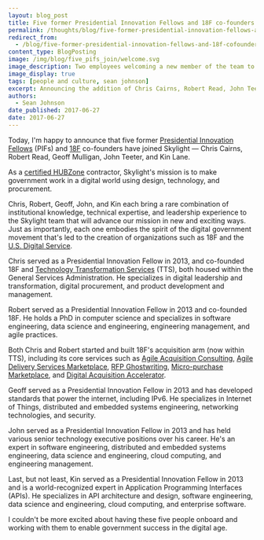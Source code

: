 ```yaml
---
layout: blog_post
title: Five former Presidential Innovation Fellows and 18F co-founders join Skylight
permalink: /thoughts/blog/five-former-presidential-innovation-fellows-and-18f-cofounders-join-skylight/
redirect_from:
  - /blog/five-former-presidential-innovation-fellows-and-18f-cofounders-join-skylight/
content_type: BlogPosting
image: /img/blog/five_pifs_join/welcome.svg
image_description: Two employees welcoming a new member of the team to the company.
image_display: true
tags: [people and culture, sean johnson]
excerpt: Announcing the addition of Chris Cairns, Robert Read, John Teeter, Geoff Mulligan, and Kin Lane to the Skylight team.
authors:
  - Sean Johnson
date_published: 2017-06-27
date: 2017-06-27
---
```

Today, I'm happy to announce that five former <a href="https://presidentialinnovationfellows.gov/">Presidential Innovation Fellows</a> (PIFs) and <a href="https://18f.gsa.gov/">18F</a> co-founders have joined Skylight — Chris Cairns, Robert Read, Geoff Mulligan, John Teeter, and Kin Lane.

As a <a href="https://www.sba.gov/contracting/government-contracting-programs/hubzone-program">
certified HUBZone</a> contractor, Skylight's mission is to make government work in a digital world using design, technology, and procurement.

Chris, Robert, Geoff, John, and Kin each bring a rare combination of institutional knowledge, technical expertise, and leadership experience to the Skylight team that will advance our mission in new and exciting ways. Just as importantly, each one embodies the spirit of the digital
government movement that's led to the creation of organizations such as 18F and the <a href="https://www.usds.gov/">U.S. Digital Service</a>.

Chris served as a Presidential Innovation Fellow in 2013, and co-founded 18F and <a href="https://www.gsa.gov/portal/category/25729">Technology Transformation Services</a> (TTS), both housed within the General Services Administration. He specializes in digital leadership and transformation, digital procurement, and product development and management.

Robert served as a Presidential Innovation Fellow in 2013 and co-founded 18F. He holds a PhD in computer science and specializes in software engineering, data science and engineering, engineering management, and agile practices.

Both Chris and Robert started and built 18F's acquisition arm (now within TTS), including its core services such as [Agile Acquisition Consulting](/work/experience/agile-acquisition-framework/), [Agile Delivery Services Marketplace](/work/experience/agile-delivery-services-marketplace/), <a href="https://18f.gsa.gov/2015/03/30/new-rfp-ghostwriting-service-to-improve-contract-success/">RFP Ghostwriting</a>, <a href="https://micropurchase.18f.gov/">Micro-purchase Marketplace</a>, and [Digital Acquisition Accelerator](/work/experience/digital-acquisition-accelerator/).

Geoff served as a Presidential Innovation Fellow in 2013 and has developed standards that power the internet, including IPv6. He specializes in Internet of Things, distributed and embedded systems engineering, networking technologies, and security.

John served as a Presidential Innovation Fellow in 2013 and has held various senior technology executive positions over his career. He's an expert in software engineering, distributed and embedded systems engineering, data science and engineering, cloud computing, and engineering management.

Last, but not least, Kin served as a Presidential Innovation Fellow in 2013 and is a world-recognized expert in Application Programming Interfaces (APIs). He specializes in API architecture and design, software engineering, data science and engineering, cloud computing, and enterprise software.

I couldn't be more excited about having these five people onboard and working with them to enable government success in the digital age.

